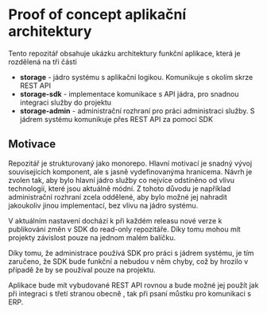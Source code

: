 # Proof of concept aplikační architektury

Tento repozitář obsahuje ukázku architektury funkční aplikace, která je rozdělená na tři části
- **storage** - jádro systému s aplikační logikou. Komunikuje s okolím skrze REST API
- **storage-sdk** - implementace komunikace s API jádra, pro snadnou integraci služby do projektu
- **storage-admin** - administrační rozhraní pro práci administraci služby. S jádrem systému komunikuje přes REST API za pomocí SDK

## Motivace
Repozitář je strukturovaný jako monorepo. Hlavní motivací je snadný vývoj souvisejících komponent, ale s
jasně vydefinovanýma hranicema. Návrh je zvolen tak, aby bylo hlavní jádro služby co nejvíce odstíněno od vlivu
technologií, které jsou aktuálně módní. Z tohoto důvodu je například administrační rozhraní zcela oddělené, aby
bylo možné jej nahradit jakoukoliv jinou implementací, bez vlivu na jádro systému.

V aktuálním nastavení dochází k při každém releasu nové verze k publikováni změn v SDK do read-only repozitáře.
Díky tomu mohou mít projekty závislost pouze na jednom malém balíčku.

Díky tomu, že administrace používá SDK pro práci s jádrem systému, je tím zaručeno, že SDK bude
funkční a nebudou v něm chyby, což by hrozilo v případě že by se používal pouze na projektu.

Aplikace bude mít vybudované REST API rovnou a bude možné jej použít jak při integraci s třetí stranou obecně
, tak při psaní můstku pro komunikaci s ERP. 
